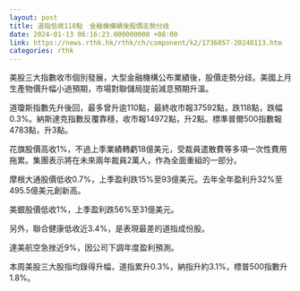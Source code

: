```yaml
---
layout: post
title: 道指低收118點　金融機構績後股價走勢分歧
date: 2024-01-13 06:16:23.000000000 +08:00
link: https://news.rthk.hk/rthk/ch/component/k2/1736057-20240113.htm
categories: rthk
---
```


美股三大指數收市個別發展，大型金融機構公布業績後，股價走勢分歧。美國上月生產物價升幅小過預期，市場對聯儲局提前減息預期升溫。

道瓊斯指數先升後回，最多曾升逾110點，最終收市報37592點，跌118點，跌幅0.3%。納斯達克指數反覆靠穩，收市報14972點，升2點。標準普爾500指數報4783點，升3點。

花旗股價高收1%，不過上季業績轉虧18億美元，受裁員遣散費等多項一次性費用拖累。集團表示將在未來兩年裁員2萬人，作為全面重組的一部分。

摩根大通股價低收0.7%，上季盈利跌15%至93億美元。去年全年盈利升32%至495.5億美元創新高。

美銀股價低收1%，上季盈利跌56%至31億美元。

另外，聯合健康低收近3.4%，是表現最差的道指成份股。

達美航空急挫近9%，因公司下調年度盈利預測。

本周美股三大股指均錄得升幅，道指累升0.3%，納指升約3.1%，標普500指數升1.8%。
